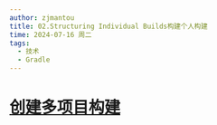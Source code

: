 ```yaml
---
author: zjmantou
title: 02.Structuring Individual Builds构建个人构建
time: 2024-07-16 周二
tags:
  - 技术
  - Gradle
---
```

# [创建多项目构建](https://docs.gradle.org/7.6/userguide/multi_project_builds.html)

